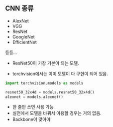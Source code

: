 

## CNN 종류
- AlexNet
- VGG
- ResNet
- GoogleNet
- EfficientNet

등등...
- ResNet50이 가장 기본이 되는 모델.

- torchvision에서는 이미 모델이 다 구현이 되어 있음.

```python
import torchvision.models as models

resnet50_32x4d = models.resnet50_32x4d()
alexnet = models.alexnet()
```

- 한 줄만 쓰면 사용 가능
- 실전에서 모델을 바꿔서 아용할 경우는 거의 없음. 
- Backbone이 맞아야 
